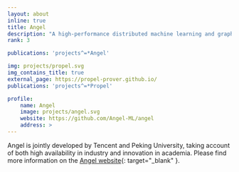 ```yaml
---
layout: about
inline: true
title: Angel
description: "A high-performance distributed machine learning and graph computing platform."
rank: 3

publications: 'projects^=*Angel'

img: projects/propel.svg
img_contains_title: true
external_page: https://propel-prover.github.io/
publications: 'projects^=*Propel'

profile:
    name: Angel
    image: projects/angel.svg
    website: https://github.com/Angel-ML/angel
    address: >
---
```


Angel is jointly developed by Tencent and Peking University, taking account of both high availability in industry and innovation in academia. Please find more information on the [Angel website](https://github.com/Angel-ML/angel){: target="_blank" }.

